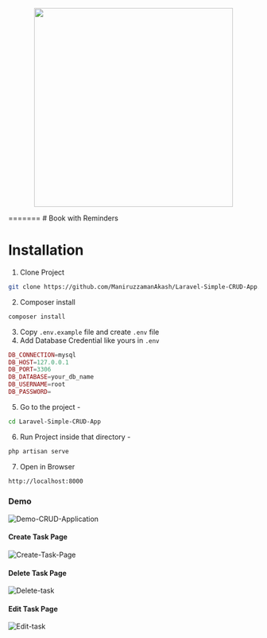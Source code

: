 <p align="center"><a href="https://laravel.com" target="_blank"><img src="https://raw.githubusercontent.com/laravel/art/master/logo-lockup/5%20SVG/2%20CMYK/1%20Full%20Color/laravel-logolockup-cmyk-red.svg" width="400"></a></p>
=======
# Book with Reminders

# Installation 

1. Clone Project
````sh
git clone https://github.com/ManiruzzamanAkash/Laravel-Simple-CRUD-App.git
````
2. Composer install
````sh
composer install
````
3. Copy `.env.example` file and create `.env` file
4. Add Database Credential like yours in `.env`
```php
DB_CONNECTION=mysql
DB_HOST=127.0.0.1
DB_PORT=3306
DB_DATABASE=your_db_name
DB_USERNAME=root
DB_PASSWORD=
```
5. Go to the project - 
```sh
cd Laravel-Simple-CRUD-App
```
6. Run Project inside that directory - 
````sh
php artisan serve
````
7. Open in Browser 
````sh
http://localhost:8000
````

### Demo
<img src="https://i.ibb.co/CQjWFrP/Demo-CRUD-Application.png" alt="Demo-CRUD-Application" border="0">

#### Create Task Page
<img src="https://i.ibb.co/LJCvKKk/Create-Task-Page.png" alt="Create-Task-Page" border="0">

#### Delete Task Page
<img src="https://i.ibb.co/RCCkpT7/Delete-task.png" alt="Delete-task" border="0">


#### Edit Task Page
<img src="https://i.ibb.co/ssDy296/Edit-task.png" alt="Edit-task" border="0">



